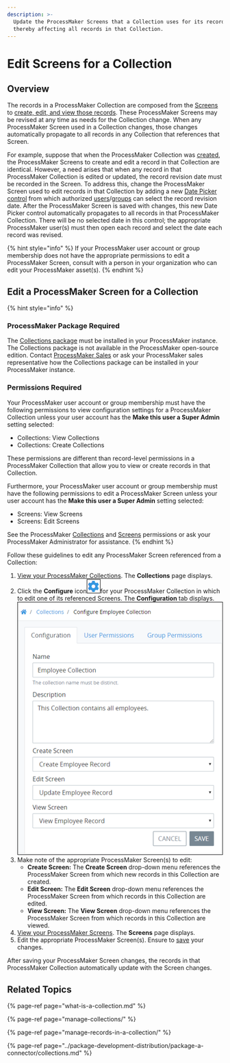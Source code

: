 ```yaml
---
description: >-
  Update the ProcessMaker Screens that a Collection uses for its records,
  thereby affecting all records in that Collection.
---
```


# Edit Screens for a Collection

## Overview

The records in a ProcessMaker Collection are composed from the [Screens](../designing-processes/design-forms/what-is-a-form.md) to [create, edit, and view those records](manage-collections/create-a-new-collection.md#create-a-new-processmaker-collection). These ProcessMaker Screens may be revised at any time as needs for the Collection change. When any ProcessMaker Screen used in a Collection changes, those changes automatically propagate to all records in any Collection that references that Screen.

For example, suppose that when the ProcessMaker Collection was [created](manage-collections/create-a-new-collection.md#create-a-new-processmaker-collection), the ProcessMaker Screens to create and edit a record in that Collection are identical. However, a need arises that when any record in that ProcessMaker Collection is edited or updated, the record revision date must be recorded in the Screen. To address this, change the ProcessMaker Screen used to edit records in that Collection by adding a new [Date Picker control](../designing-processes/design-forms/screens-builder/control-descriptions/date-picker-control-settings.md) from which authorized [users](../processmaker-administration/add-users/what-is-a-user.md)/[groups](../processmaker-administration/assign-groups-to-users/what-is-a-group.md) can select the record revision date. After the ProcessMaker Screen is saved with changes, this new Date Picker control automatically propagates to all records in that ProcessMaker Collection. There will be no selected date in this control; the appropriate ProcessMaker user\(s\) must then open each record and select the date each record was revised.

{% hint style="info" %}
If your ProcessMaker user account or group membership does not have the appropriate permissions to edit a ProcessMaker Screen, consult with a person in your organization who can edit your ProcessMaker asset\(s\).
{% endhint %}

## Edit a ProcessMaker Screen for a Collection

{% hint style="info" %}
### ProcessMaker Package Required

The [Collections package](../package-development-distribution/package-a-connector/collections.md) must be installed in your ProcessMaker instance. The Collections package is not available in the ProcessMaker open-source edition. Contact [ProcessMaker Sales](https://www.processmaker.com/contact/) or ask your ProcessMaker sales representative how the Collections package can be installed in your ProcessMaker instance.

### Permissions Required

Your ProcessMaker user account or group membership must have the following permissions to view configuration settings for a ProcessMaker Collection unless your user account has the **Make this user a Super Admin** setting selected:

* Collections: View Collections
* Collections: Create Collections

These permissions are different than record-level permissions in a ProcessMaker Collection that allow you to view or create records in that Collection.

Furthermore, your ProcessMaker user account or group membership must have the following permissions to edit a ProcessMaker Screen unless your user account has the **Make this user a Super Admin** setting selected:

* Screens: View Screens
* Screens: Edit Screens

See the ProcessMaker [Collections](../processmaker-administration/permission-descriptions-for-users-and-groups.md#collections)  and [Screens](../processmaker-administration/permission-descriptions-for-users-and-groups.md#screens) permissions or ask your ProcessMaker Administrator for assistance.
{% endhint %}

Follow these guidelines to edit any ProcessMaker Screen referenced from a Collection:

1. [View your ProcessMaker Collections](manage-collections/view-collections.md#view-all-collections). The **Collections** page displays.
2. Click the **Configure** icon![](../.gitbook/assets/configure-process-icon-processes-page-processes.png)for your ProcessMaker Collection in which to edit one of its referenced Screens. The **Configuration** tab displays. ![](../.gitbook/assets/configuration-tab-collection-package.png)
3. Make note of the appropriate ProcessMaker Screen\(s\) to edit:
   * **Create Screen:** The **Create Screen** drop-down menu references the ProcessMaker Screen from which new records in this Collection are created.
   * **Edit Screen:** The **Edit Screen** drop-down menu references the ProcessMaker Screen from which records in this Collection are edited.
   * **View Screen:** The **View Screen** drop-down menu references the ProcessMaker Screen from which records in this Collection are viewed.
4. [View your ProcessMaker Screens](../designing-processes/design-forms/manage-forms/view-all-forms.md#view-all-scripts). The **Screens** page displays.
5. Edit the appropriate ProcessMaker Screen\(s\). Ensure to [save](../designing-processes/design-forms/screens-builder/save-a-screen.md#save-a-processmaker-screen) your changes.

After saving your ProcessMaker Screen changes, the records in that ProcessMaker Collection automatically update with the Screen changes.

## Related Topics

{% page-ref page="what-is-a-collection.md" %}

{% page-ref page="manage-collections/" %}

{% page-ref page="manage-records-in-a-collection/" %}

{% page-ref page="../package-development-distribution/package-a-connector/collections.md" %}

